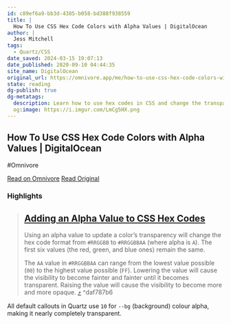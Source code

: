 ```yaml
---
id: c89ef6a9-bb3d-4385-b058-bd388f938559
title: |
  How To Use CSS Hex Code Colors with Alpha Values | DigitalOcean
author: |
  Jess Mitchell
tags:
  - Quartz/CSS
date_saved: 2024-03-15 19:07:13
date_published: 2020-09-10 04:44:35
site_name: DigitalOcean
original_url: https://omnivore.app/me/how-to-use-css-hex-code-colors-with-alpha-values-digital-ocean-18e40b39af0
state: reading
dg-publish: true
dg-metatags:
  description: Learn how to use hex codes in CSS and change the transparency of the color by using an alpha value. An introduction to hexadecimal numbers is included, too.
  og:image: https://i.imgur.com/LmCg5HX.png
---
```


## How To Use CSS Hex Code Colors with Alpha Values | DigitalOcean
#Omnivore

[Read on Omnivore](https://omnivore.app/me/how-to-use-css-hex-code-colors-with-alpha-values-digital-ocean-18e40b39af0)
[Read Original](https://www.digitalocean.com/community/tutorials/css-hex-code-colors-alpha-values)

### Highlights

> ## [Adding an Alpha Value to CSS Hex Codes](#adding-an-alpha-value-to-css-hex-codes)
> 
> Using an alpha value to update a color’s transparency will change the hex code format from `#RRGGBB` to `#RRGGBBAA` (where alpha is `A`). The first six values (the red, green, and blue ones) remain the same.
> 
> The `AA` value in `#RRGGBBAA` can range from the lowest value possible (`00`) to the highest value possible (`FF`). Lowering the value will cause the visibility to become fainter and fainter until it becomes transparent. Raising the value will cause the visibility to become more and more opaque. [⤴️](https://omnivore.app/me/how-to-use-css-hex-code-colors-with-alpha-values-digital-ocean-18e40b39af0#daf787b6-942a-46e2-b076-eae9758a7a30)  ^daf787b6

All default callouts in Quartz use `10` for `--bg` (background) colour alpha, making it nearly completely transparent.

